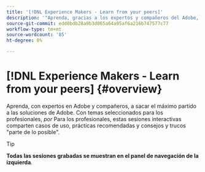 ```yaml
---
title: '[!DNL Experience Makers - Learn from your peers]'
description: '"Aprenda, gracias a los expertos y compañeros del Adobe, cómo sacar el máximo partido a sus soluciones de Adobe. [!DNL Experience Makers - Learn from your peers] es una serie global de eventos virtuales de aprendizaje de clientes, que se centran en profundizar en [!DNL Adobe Experience Cloud] soluciones.'''
source-git-commit: edd0bdb28a9b3d065a64a95af6a216b747577c77
workflow-type: tm+mt
source-wordcount: '85'
ht-degree: 0%

---
```


# [!DNL Experience Makers - Learn from your peers] {#overview}

Aprenda, con expertos en Adobe y compañeros, a sacar el máximo partido a las soluciones de Adobe. Con temas seleccionados para los profesionales, _por_ Para los profesionales, estas sesiones interactivas comparten casos de uso, prácticas recomendadas y consejos y trucos &quot;parte de lo posible&quot;.

>[!TIP]
>
>**Todas las sesiones grabadas se muestran en el panel de navegación de la izquierda**.
